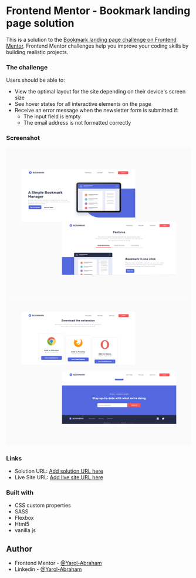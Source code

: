 # Frontend Mentor - Bookmark landing page solution

This is a solution to the [Bookmark landing page challenge on Frontend Mentor](https://www.frontendmentor.io/challenges/bookmark-landing-page-5d0b588a9edda32581d29158). Frontend Mentor challenges help you improve your coding skills by building realistic projects. 

### The challenge

Users should be able to:

- View the optimal layout for the site depending on their device's screen size
- See hover states for all interactive elements on the page
- Receive an error message when the newsletter form is submitted if:
  - The input field is empty
  - The email address is not formatted correctly

### Screenshot

<img src="./src/images/readme/1.png" alt="preview 1" />
<img src="./src/images/readme/2.png" alt="preview 2" />

### Links

- Solution URL: [Add solution URL here](https://your-solution-url.com)
- Live Site URL: [Add live site URL here](https://bookmark-master.netlify.app)

### Built with

- CSS custom properties
- SASS
- Flexbox
- Html5
- vanilla js

## Author

- Frontend Mentor - [@Yarol-Abraham](https://www.frontendmentor.io/profile/Yarol-Abraham)
- Linkedin - [@Yarol-Abraham](www.linkedin.com/in/yarol-abraham)
